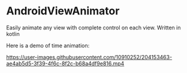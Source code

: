 # AndroidViewAnimator
Easily animate any view with complete control on each view. Written in kotlin

Here is a demo of time animation:

https://user-images.githubusercontent.com/10910252/204153463-ae4ab5d5-3f39-4f6c-8f2c-b68a4df9e816.mp4

